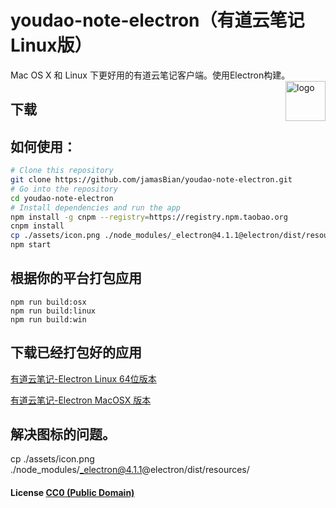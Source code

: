 # youdao-note-electron（有道云笔记Linux版）

Mac OS X 和 Linux 下更好用的有道云笔记客户端。使用Electron构建。<img src="assets/icon.png" alt="logo" height="64" align="right" />

## 下载


## 如何使用：

```bash
# Clone this repository
git clone https://github.com/jamasBian/youdao-note-electron.git
# Go into the repository
cd youdao-note-electron
# Install dependencies and run the app
npm install -g cnpm --registry=https://registry.npm.taobao.org
cnpm install 
cp ./assets/icon.png ./node_modules/_electron@4.1.1@electron/dist/resources/
npm start
```

## 根据你的平台打包应用

``` shell
npm run build:osx
npm run build:linux
npm run build:win
```

## 下载已经打包好的应用
[有道云笔记-Electron Linux 64位版本](https://github.com/jamasBian/youdao-note-electron/releases/download/1.1.1/Youdao-Note-Electron-linux-x64.zip)

[有道云笔记-Electron MacOSX 版本](https://github.com/jamasBian/youdao-note-electron/releases/download/1.1.1/Youdao-Note-Electron-darwin-x64.zip)

## 解决图标的问题。
cp ./assets/icon.png ./node_modules/_electron@4.1.1@electron/dist/resources/
#### License [CC0 (Public Domain)](LICENSE.md)
